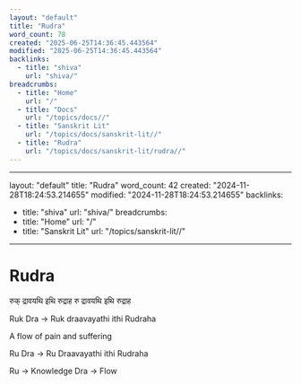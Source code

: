 ```yaml
---
layout: "default"
title: "Rudra"
word_count: 78
created: "2025-06-25T14:36:45.443564"
modified: "2025-06-25T14:36:45.443564"
backlinks:
  - title: "shiva"
    url: "shiva/"
breadcrumbs:
  - title: "Home"
    url: "/"
  - title: "Docs"
    url: "/topics/docs//"
  - title: "Sanskrit Lit"
    url: "/topics/docs/sanskrit-lit//"
  - title: "Rudra"
    url: "/topics/docs/sanskrit-lit/rudra//"
---
```

---
layout: "default"
title: "Rudra"
word_count: 42
created: "2024-11-28T18:24:53.214655"
modified: "2024-11-28T18:24:53.214655"
backlinks:
  - title: "shiva"
    url: "shiva/"
breadcrumbs:
  - title: "Home"
    url: "/"
  - title: "Sanskrit Lit"
    url: "/topics/sanskrit-lit//"
---
# Rudra

रुक्  द्रावयथि  इथि  रुद्राह
रु  द्रावयथि  इथि  रुद्राह

Ruk Dra -> Ruk draavayathi ithi Rudraha

A flow of pain and suffering

Ru Dra -> Ru Draavayathi ithi Rudraha

Ru -> Knowledge
Dra -> Flow
